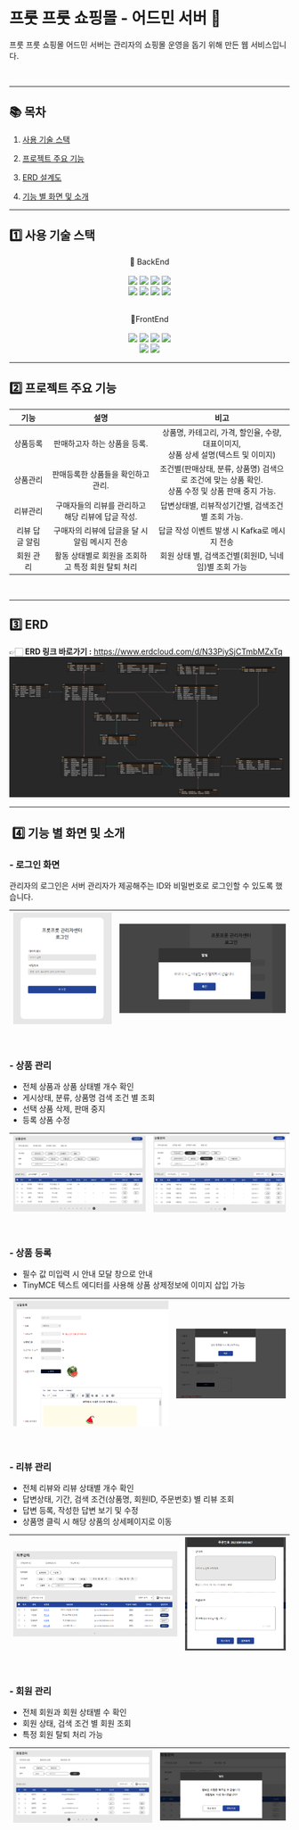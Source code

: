 # 프룻 프룻 쇼핑몰 - 어드민 서버 🍎

프룻 프룻 쇼핑몰 어드민 서버는 관리자의 쇼핑몰 운영을 돕기 위해 만든 웹 서비스입니다.

<br>

---
## 📚 목차
1. [사용 기술 스택](#1-사용-기술-스택)

2. [프로젝트 주요 기능](#2-프로젝트-주요-기능)

3. [ERD 설계도](#3-erd)

4. [기능 별 화면 및 소개](#-4-기능-별-화면-및-소개)

---
## 1️⃣ 사용 기술 스택


<p align="center">
📌 BackEnd
<br>
<br>
<img src="https://img.shields.io/badge/Spring Boot-6DB33F?style=flat-square&logo=springboot&logoColor=white"/>
<img src="https://img.shields.io/badge/java 11-007396?style=flat-square&logo=java&logoColor=white"/>
<img src="https://img.shields.io/badge/Gradle-02303A?style=flat-square&logo=Gradle&logoColor=white"/>
<img src="https://img.shields.io/badge/log4j2-BEFCFF?style=flat-square&logo=&logoColor=white"/>

<br>
<img src="https://img.shields.io/badge/MySQL-4479A1?style=flat-square&logo=MySQL&logoColor=white"/>
<img src="https://img.shields.io/badge/Firebase-FFCA28?style=flat-square&logo=firebase&logoColor=white"/>
<img src="https://img.shields.io/badge/MyBatis-9EB0A2?style=flat-square&logo=&logoColor=white"/>
<img src="https://img.shields.io/badge/Kafka-231F20?style=flat-square&logo=apachekafka&logoColor=white"/>
<br>
<br>
</p>

<p align="center">
📌FrontEnd
<br>
<br>
<img src="https://img.shields.io/badge/HTML5-E34F26?style=flat-square&logo=html5&logoColor=white"/>
<img src="https://img.shields.io/badge/CSS3-1572B6?style=flat-square&logo=css3&logoColor=white"/>
<img src="https://img.shields.io/badge/jQuery-0769AD?style=flat-square&logo=jQuery&logoColor=white"/>
<img src="https://img.shields.io/badge/Axios-5A29E4?style=flat-square&logo=axios&logoColor=white"/>
<br>
<img src="https://img.shields.io/badge/TinyMCE-2596BE?style=flat-square&logo=TinyMCE&logoColor=white"/>
<img src="https://img.shields.io/badge/Thymeleaf-005F0F?style=flat-square&logo=thymeleaf&logoColor=white"/>
<br>
</p>

---
## 2️⃣ 프로젝트 주요 기능

|    기능    |              설명              |                               비고                               |
|:--------:|:----------------------------:|:--------------------------------------------------------------:|
|   상품등록   |       판매하고자 하는 상품을 등록.       |    상품명, 카테고리, 가격, 할인율, 수량, 대표이미지,<br/> 상품 상세 설명(텍스트 및 이미지)     |
|   상품관리   |     판매등록한 상품들을 확인하고 관리.      | 조건별(판매상태, 분류, 상품명) 검색으로 조건에 맞는 상품 확인.<br/>상품 수정 및 상품 판매 중지 가능. |
|   리뷰관리   | 구매자들의 리뷰를 관리하고 해당 리뷰에 답글 작성. |                  답변상태별, 리뷰작성기간별, 검색조건별 조회 가능.                  |
| 리뷰 답글 알림 |  구매자의 리뷰에 답글을 달 시 알림 메시지 전송  |                  답글 작성 이벤트 발생 시 Kafka로 메시지 전송                  |
|  회원 관리   | 활동 상태별로 회원을 조회하고 특정 회원 탈퇴 처리 |                회원 상태 별, 검색조건별(회원ID, 닉네임)별 조회 가능                |
<br>

---
## 3️⃣ ERD
👉🏻 **ERD 링크 바로가기 :** https://www.erdcloud.com/d/N33PiySjCTmbMZxTq
![img.png](img/img.png)

---
## ️ ️4️⃣ 기능 별 화면 및 소개

### - 로그인 화면
관리자의 로그인은 서버 관리자가 제공해주는 ID와 비밀번호로 로그인할 수 있도록 했습니다.

![로그인화면.png](img/로그인화면.png) |![로그인화면2.png](img/로그인화면2.png)
--- | --- |

<br>

### - 상품 관리
- 전체 상품과 상품 상태별 개수 확인
- 게시상태, 분류, 상품명 검색 조건 별 조회
- 선택 상품 삭제, 판매 중지
- 등록 상품 수정 

![상품관리.png](img/상품관리.png) |![상품관리2.png](img/상품관리2.png)
--- | --- |

<br>

### - 상품 등록
- 필수 값 미입력 시 안내 모달 창으로 안내
- TinyMCE 텍스트 에디터를 사용해 상품 상제정보에 이미지 삽입 가능

![상품등록.png](img/상품등록.png) |![안내모달.png](img/안내모달.png)
--- | --- |

<br>

### - 리뷰 관리
- 전체 리뷰와 리뷰 상태별 개수 확인
- 답변상태, 기간, 검색 조건(상품명, 회원ID, 주문번호) 별 리뷰 조회
- 답변 등록, 작성한 답변 보기 및 수정
- 상품명 클릭 시 해당 상품의 상세페이지로 이동

![리뷰관리.png](img/리뷰관리.png) |![답변작성.png](img/답변작성.png)
--- | --- |

<br>

### - 회원 관리
- 전체 회원과 회원 상태별 수 확인
- 회원 상태, 검색 조건 별 회원 조회
- 특정 회원 탈퇴 처리 가능

![회원관리.png](img/회원관리.png) |![회원관리2.png](img/회원관리2.png)
--- | --- |